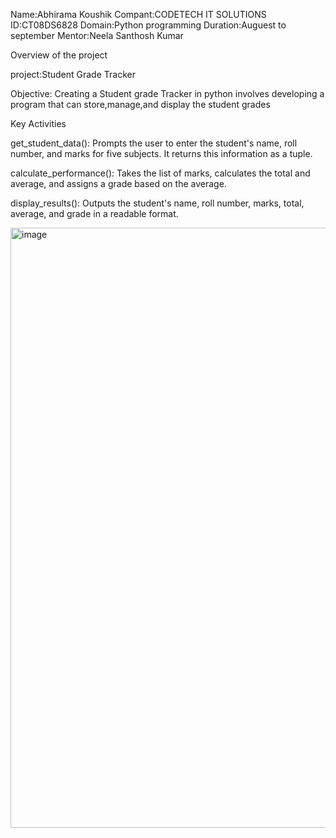 Name:Abhirama Koushik
Compant:CODETECH IT SOLUTIONS
ID:CT08DS6828
Domain:Python programming
Duration:Auguest to september
Mentor:Neela Santhosh Kumar

Overview of the project

project:Student Grade Tracker

Objective:
Creating a Student grade Tracker in python involves developing a program that can store,manage,and display the student grades

Key Activities

get_student_data(): Prompts the user to enter the student's name, roll number, and marks for five subjects. It returns this information as a tuple.

calculate_performance(): Takes the list of marks, calculates the total and average, and assigns a grade based on the average.

display_results(): Outputs the student's name, roll number, marks, total, average, and grade in a readable format.


<img width="960" alt="image" src="https://github.com/user-attachments/assets/d4c8c97a-7f12-409f-a7aa-8e85cffb32ed" />







